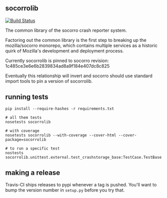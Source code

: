 socorrolib
-----------

[![Build Status](https://travis-ci.org/mozilla/socorrolib.svg?branch=master)](https://travis-ci.org/mozilla/socorrolib)

The common library of the socorro crash reporter system.

Factoring out the common library is the first step to breaking up the mozilla/socorro monorepo, which contains multiple services as a historic quirk of Mozilla's development and deployment process.

Currently socorrolib is pinned to socorro revision:
1c485ce3e6e6b2839834ad8a9f184e407dc8c825

Eventually this relationship will invert and socorro should use standard import tools to pin a version of socorrolib.

## running tests

```
pip install --require-hashes -r requirements.txt

# all them tests
nosetests socorrolib

# with coverage
nosetests socorrolib --with-coverage --cover-html --cover-package=socorrolib

# to run a specific test
nostests socorrolib.unittest.external.test_crashstorage_base:TestCase.TestBase
```

## making a release

Travis-CI ships releases to pypi whenever a tag is pushed. You'll want to bump the version number in `setup.py` before you try that.
